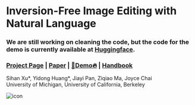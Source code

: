 # Inversion-Free Image Editing with Natural Language

### We are still working on cleaning the code, but the code for the demo is currently available at [Huggingface](https://huggingface.co/spaces/sled-umich/InfEdit/tree/main).

### [Project Page](https://sled-group.github.io/InfEdit/) | [Paper](http://arxiv.org/) | [🤗Demo🔥](https://huggingface.co/spaces/sled-umich/InfEdit) | [Handbook](https://github.com/sled-group/InfEdit/tree/website)

Sihan Xu*, Yidong Huang*, Jiayi Pan, Ziqiao Ma, Joyce Chai  
University of Michigan, University of California, Berkeley

![icon](infedit_gif.gif)
